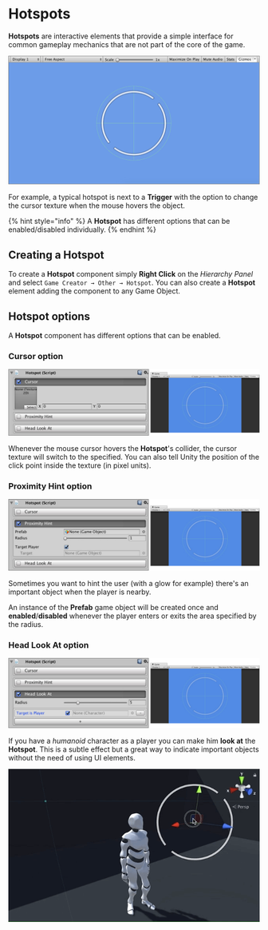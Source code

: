 # Hotspots

**Hotspots** are interactive elements that provide a simple interface for common gameplay mechanics that are not part of the core of the game.

![\(Hotspot&apos;s icon is a non-complete circumference\)](../../.gitbook/assets/hotspots.jpg)

For example, a typical hotspot is next to a **Trigger** with the option to change the cursor texture when the mouse hovers the object.

{% hint style="info" %}
A **Hotspot** has different options that can be enabled/disabled individually.
{% endhint %}

## Creating a Hotspot

To create a **Hotspot** component simply **Right Click** on the _Hierarchy Panel_ and select `Game Creator → Other → Hotspot`. You can also create a **Hotspot** element adding the component to any Game Object.

## Hotspot options <a id="hotspot-options"></a>

A **Hotspot** component has different options that can be enabled.

### Cursor option

![](../../.gitbook/assets/hotspot-cursor.jpg)

Whenever the mouse cursor hovers the **Hotspot**'s collider, the cursor texture will switch to the specified. You can also tell Unity the position of the click point inside the texture \(in pixel units\).

### Proximity Hint option

![](../../.gitbook/assets/hotspot-proximity.jpg)

Sometimes you want to hint the user \(with a glow for example\) there's an important object when the player is nearby.

An instance of the **Prefab** game object will be created once and **enabled**/**disabled** whenever the player enters or exits the area specified by the radius.

### Head Look At option

![](../../.gitbook/assets/hotspot-headtrack.jpg)

If you have a _humanoid_ character as a player you can make him **look at** the **Hotspot**. This is a subtle effect but a great way to indicate important objects without the need of using UI elements.

![\(Example of the head-tracking option\)](../../.gitbook/assets/trigger-headtrack-anim.gif)


